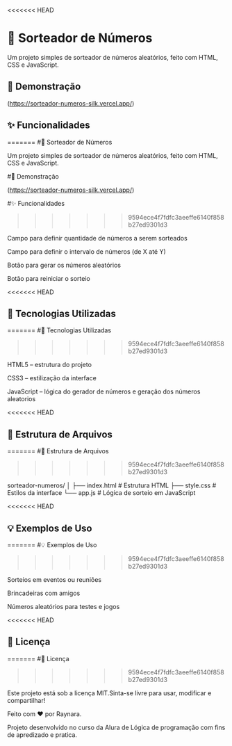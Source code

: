 <<<<<<< HEAD
# 🎲 Sorteador de Números

Um projeto simples de sorteador de números aleatórios, feito com HTML, CSS e JavaScript. 

## 📸 Demonstração

(https://sorteador-numeros-silk.vercel.app/)

## ✨ Funcionalidades
=======
#🎲 Sorteador de Números

Um projeto simples de sorteador de números aleatórios, feito com HTML, CSS e JavaScript. 

#📸 Demonstração

(https://sorteador-numeros-silk.vercel.app/)

#✨ Funcionalidades
>>>>>>> 9594ece4f7fdfc3aeeffe6140f858b27ed9301d3

Campo para definir quantidade de números a serem sorteados

Campo para definir o intervalo de números (de X até Y)

Botão para gerar os números aleatórios

Botão para reiniciar o sorteio


<<<<<<< HEAD
## 🧪 Tecnologias Utilizadas
=======
#🧪 Tecnologias Utilizadas
>>>>>>> 9594ece4f7fdfc3aeeffe6140f858b27ed9301d3

HTML5 – estrutura do projeto

CSS3 – estilização da interface

JavaScript – lógica do gerador de números e geração dos números aleatorios

<<<<<<< HEAD
## 📂 Estrutura de Arquivos
=======
#📂 Estrutura de Arquivos
>>>>>>> 9594ece4f7fdfc3aeeffe6140f858b27ed9301d3

sorteador-numeros/
│
├── index.html         # Estrutura HTML
├── style.css          # Estilos da interface
└── app.js          # Lógica de sorteio em JavaScript

<<<<<<< HEAD
## 💡 Exemplos de Uso
=======
#💡 Exemplos de Uso
>>>>>>> 9594ece4f7fdfc3aeeffe6140f858b27ed9301d3

Sorteios em eventos ou reuniões

Brincadeiras com amigos

Números aleatórios para testes e jogos

<<<<<<< HEAD
## 📄 Licença
=======
#📄 Licença
>>>>>>> 9594ece4f7fdfc3aeeffe6140f858b27ed9301d3

Este projeto está sob a licença MIT.Sinta-se livre para usar, modificar e compartilhar!

Feito com ❤️ por Raynara.

Projeto desenvolvido no curso da Alura de Lógica de programação com fins de apredizado e pratica.


 
